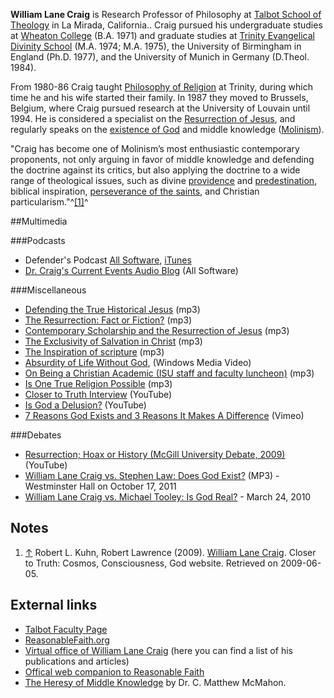 **William Lane Craig** is Research Professor of Philosophy at
[Talbot School of Theology](Talbot_School_of_Theology "Talbot School of Theology")
in La Mirada, California.. Craig pursued his undergraduate studies
at [Wheaton College](Wheaton_College "Wheaton College") (B.A. 1971)
and graduate studies at
[Trinity Evangelical Divinity School](Trinity_Evangelical_Divinity_School "Trinity Evangelical Divinity School")
(M.A. 1974; M.A. 1975), the University of Birmingham in England
(Ph.D. 1977), and the University of Munich in Germany (D.Theol.
1984).

From 1980-86 Craig taught
[Philosophy of Religion](Philosophy_of_Religion "Philosophy of Religion")
at Trinity, during which time he and his wife started their family.
In 1987 they moved to Brussels, Belgium, where Craig pursued
research at the University of Louvain until 1994. He is considered
a specialist on the
[Resurrection of Jesus](Resurrection_of_Jesus "Resurrection of Jesus"),
and regularly speaks on the
[existence of God](Arguments_for_the_existence_of_God "Arguments for the existence of God")
and middle knowledge ([Molinism](Molinism "Molinism")).

"Craig has become one of Molinism’s most enthusiastic contemporary
proponents, not only arguing in favor of middle knowledge and
defending the doctrine against its critics, but also applying the
doctrine to a wide range of theological issues, such as divine
[providence](Providence "Providence") and
[predestination](Predestination "Predestination"), biblical
inspiration,
[perseverance of the saints](Perseverance_of_the_saints "Perseverance of the saints"),
and Christian particularism."^[[1]](#note-0)^

##Multimedia

###Podcasts

-   Defender's Podcast
    [All Software](http://www.reasonablefaith.org/podcast/Defenders.xml),
    [iTunes](http://phobos.apple.com/WebObjects/MZStore.woa/wa/viewPodcast?id=252618196)
-   [Dr. Craig's Current Events Audio Blog](http://www.rfmedia.org/blog/podcast.php)
    (All Software)

###Miscellaneous

-   [Defending the True Historical Jesus](http://www.cru.stuorg.iastate.edu/debate/Defending%20the%20True%20historical%20Jesus%20by%20Craig.mp3)
    (mp3)
-   [The Resurrection: Fact or Fiction?](http://www.veritas.org/mediafiles/Craig%20Resurrection%20Fresno.aiff.mp3)
    (mp3)
-   [Contemporary Scholarship and the Resurrection of Jesus](http://www.euroleadershipresources.org/Media/Audio/William_Lane_Criag-Evidence_for_the_resurrection.mp3)
    (mp3)
-   [The Exclusivity of Salvation in Christ](http://www.euroleadershipresources.org/Media/Audio/William_Lane_Craig-Exclusivity_of_Salvation_through_Christ.mp3)
    (mp3)
-   [The Inspiration of scripture](http://www.euroleadershipresources.org/Media/Audio/William_Lane_Craig-The_Inspiration_of_scripture.mp3)
    (mp3)
-   [Absurdity of Life Without God](http://hisdefense.org/LinkClick.aspx?link=http://hisdefense.org/video/Craig+-+Absurdity+of+Life+without+God.WMV&tabid=136&mid=934),
    (Windows Media Video)
-   [On Being a Christian Academic (ISU staff and faculty luncheon)](http://www.cru.stuorg.iastate.edu/debate/On%20Being%20a%20Christian%20Academic%20by%20Craig.mp3)
    (mp3)
-   [Is One True Religion Possible](http://www.cru.stuorg.iastate.edu/debate/Is%20One%20True%20Religion%20Possible%20by%20Craig.mp3)
    (mp3)
-   [Closer to Truth Interview](http://www.youtube.com/watch?v=Y4RY_Xhc5m0&feature=related) (YouTube)
-   [Is God a Delusion?](http://www.youtube.com/watch?feature=player_embedded&v=fP9CwDTRoOE) (YouTube)
-   [7 Reasons God Exists and 3 Reasons It Makes A Difference](http://vimeo.com/12208081) (Vimeo)

###Debates

-   [Resurrection; Hoax or History (McGill University Debate, 2009)](http://www.youtube.com/watch?v=IQeh3tT9cY8) (YouTube)
-   [William Lane Craig vs. Stephen Law: Does God Exist?](http://www.brianauten.com/Apologetics/debate-craig-law.mp3) (MP3) - Westminster Hall on October 17, 2011
-   [William Lane Craig vs. Michael Tooley: Is God Real?](http://j.mp/Apologetics315-DebateCraigTooley) - March 24, 2010

## Notes

1.  [↑](#ref-0) Robert L. Kuhn, Robert Lawrence (2009).
    [William Lane Craig](http://www.closertotruth.com/participant/William-Lane-Craig/24).
    Closer to Truth: Cosmos, Consciousness, God website. Retrieved on
    2009-06-05.

## External links

-   [Talbot Faculty Page](http://www.talbot.edu/faculty/faculty_profiles/profile.cfm?n=william_craig)
-   [ReasonableFaith.org](http://www.reasonablefaith.org)
-   [Virtual office of William Lane Craig](http://www.leaderu.com/offices/billcraig/)
    (here you can find a list of his publications and articles)
-   [Offical web companion to Reasonable Faith](http://www.reasonablefaithtools.com)
-   [The Heresy of Middle Knowledge](http://www.apuritansmind.com/PuritanWorship/McMahonHeresyMiddleKnowledge.htm)
    by Dr. C. Matthew McMahon.
